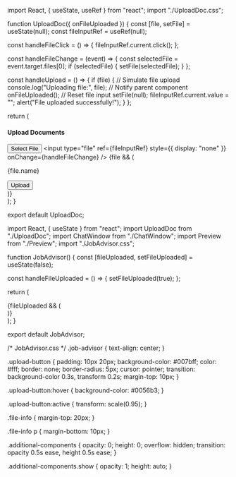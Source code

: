import React, { useState, useRef } from "react";
import "./UploadDoc.css";

function UploadDoc({ onFileUploaded }) {
  const [file, setFile] = useState(null);
  const fileInputRef = useRef(null);

  const handleFileClick = () => {
    fileInputRef.current.click();
  };

  const handleFileChange = (event) => {
    const selectedFile = event.target.files[0];
    if (selectedFile) {
      setFile(selectedFile);
    }
  };

  const handleUpload = () => {
    if (file) {
      // Simulate file upload
      console.log("Uploading file:", file);
      // Notify parent component
      onFileUploaded();
      // Reset file input
      setFile(null);
      fileInputRef.current.value = "";
      alert("File uploaded successfully!");
    }
  };

  return (
    <div className="uploading">
      <h4>Upload Documents</h4>
      <button onClick={handleFileClick} className="upload-button">
        Select File
      </button>
      <input
        type="file"
        ref={fileInputRef}
        style={{ display: "none" }}
        onChange={handleFileChange}
      />
      {file && (
        <div className="file-info">
          <p>{file.name}</p>
          <button onClick={handleUpload} className="upload-button">
            Upload
          </button>
        </div>
      )}
    </div>
  );
}

export default UploadDoc;


import React, { useState } from "react";
import UploadDoc from "./UploadDoc";
import ChatWindow from "./ChatWindow";
import Preview from "./Preview";
import "./JobAdvisor.css";

function JobAdvisor() {
  const [fileUploaded, setFileUploaded] = useState(false);

  const handleFileUploaded = () => {
    setFileUploaded(true);
  };

  return (
    <div className="job-advisor">
      <UploadDoc onFileUploaded={handleFileUploaded} />
      {fileUploaded && (
        <div className="additional-components show">
          <ChatWindow />
          <Preview />
        </div>
      )}
    </div>
  );
}

export default JobAdvisor;




/* JobAdvisor.css */
.job-advisor {
  text-align: center;
}

.upload-button {
  padding: 10px 20px;
  background-color: #007bff;
  color: #fff;
  border: none;
  border-radius: 5px;
  cursor: pointer;
  transition: background-color 0.3s, transform 0.2s;
  margin-top: 10px;
}

.upload-button:hover {
  background-color: #0056b3;
}

.upload-button:active {
  transform: scale(0.95);
}

.file-info {
  margin-top: 20px;
}

.file-info p {
  margin-bottom: 10px;
}

.additional-components {
  opacity: 0;
  height: 0;
  overflow: hidden;
  transition: opacity 0.5s ease, height 0.5s ease;
}

.additional-components.show {
  opacity: 1;
  height: auto;
}
